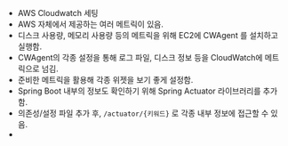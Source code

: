 - AWS Cloudwatch 세팅
- AWS 자체에서 제공하는 여러 메트릭이 있음.
- 디스크 사용량, 메모리 사용량 등의 메트릭을 위해 EC2에 CWAgent 를 설치하고 실행함.
- CWAgent의 각종 설정을 통해 로그 파일, 디스크 정보 등을 CloudWatch에 메트릭으로 넘김.
- 준비한 메트릭을 활용해 각종 위젯을 보기 좋게 설정함.
- Spring Boot 내부의 정보도 확인하기 위해 Spring Actuator 라이브러리를 추가함.
- 의존성/설정 파일 추가 후, `/actuator/{키워드}` 로 각종 내부 정보에 접근할 수 있음.
- 